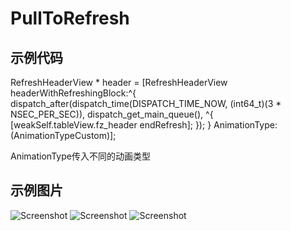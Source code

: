 # PullToRefresh

## 示例代码
RefreshHeaderView * header =  [RefreshHeaderView headerWithRefreshingBlock:^{
dispatch_after(dispatch_time(DISPATCH_TIME_NOW, (int64_t)(3 * NSEC_PER_SEC)), dispatch_get_main_queue(), ^{
[weakSelf.tableView.fz_header endRefresh];
});
} AnimationType:(AnimationTypeCustom)];

AnimationType传入不同的动画类型


## 示例图片

![Screenshot](https://github.com/PearDeveloper/FZRefresh/blob/master/%E7%A4%BA%E4%BE%8B%E5%9B%BE%E7%89%87.gif)
![Screenshot](https://github.com/PearDeveloper/FZRefresh/blob/master/%E7%A4%BA%E4%BE%8B%E5%9B%BE%E7%89%871.gif)
![Screenshot](https://github.com/PearDeveloper/FZRefresh/blob/master/%E7%A4%BA%E4%BE%8B%E5%9B%BE%E7%89%872.gif)

